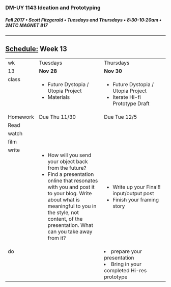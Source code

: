 ### DM-UY 1143 Ideation and Prototyping
##### Fall 2017 • Scott Fitzgerald • Tuesdays and Thursdays • 8:30-10:20am • 2MTC MAGNET 817

---
## [Schedule:](schedule.md) Week 13

<table>
<tr>
<td>wk</td>
<td>Tuesdays</td>
<td>Thursdays</td>
</tr>
<tr>
<td valign="top">13</td>
<td valign="top" width="48%"><strong>Nov 28</strong></td>
<td valign="top" width="48%"><strong>Nov 30</strong></td>
</tr>
<tr>
<td valign="top">class</td>
<td valign="top"><!-- Tuesday-->
<ul><li>Future Dystopia / Utopia Project</li><li>Materials</li></ul>
</td>
<!-- 2nd column class -->
<td valign="top" width="48%">
<!-- Thursday class  -->
<ul><li>Future Dystopia / Utopia Project</li><li>Iterate Hi-fi Prototype Draft</li></ul>
</td>
</tr>
<!-- Homework -->
<tr>
<td valign="top">Homework</td>
<td>Due  Thu  11/30</td>
<td>Due  Tue  12/5</td>
</tr>
<!-- read -->
<tr><td valign="top">Read</td>
<td>

<!-- readings for Thurs-->
</td>
<td>
<!-- Readings for Mon-->
</td>
</tr>
<!-- watch -->
<tr>
  <td valign="top">watch</td>
  <td><!-- Due wed this week -->
</td>
  <td><!-- Due next monday -->
</td>
</tr>
<!-- film -->
<tr>
<td valign="top">film</td>
<td><!-- Due wed this week -->
</td>
<td><!-- Due next monday -->
</td>
</tr>
<!-- write -->
<tr>
<td valign="top">write</td>
<td><!-- Due wed this week -->
<ul>
<li>How will you send your object back from the future?</li>
<li>Find a presentation online that resonates with you and post it to your blog. Write about what is meaningful to you in the style, not content, of the presentation. What can you take away from it? </li>
</ul>
</td>
<td>
<!-- Due Mon next week -->
<ul><li>Write up your Final!! input/output post</li>
<li>Finish your framing story</li>
</ul>
</td>
</tr>
<!-- do -->
<tr>
  <td valign="top">do</td>
  <td>
<!-- Due wed this week -->
</td>
  <td>
  <ull><li>prepare your presentation</li>
  <li>Bring in your completed Hi-res prototype</li></ul>
  <!-- Due Mon next week -->
</td>
</table>